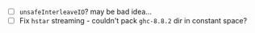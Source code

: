 - [ ] `unsafeInterleaveIO`? may be bad idea...
- [ ] Fix `hstar` streaming - couldn't pack `ghc-8.8.2` dir in constant space?
